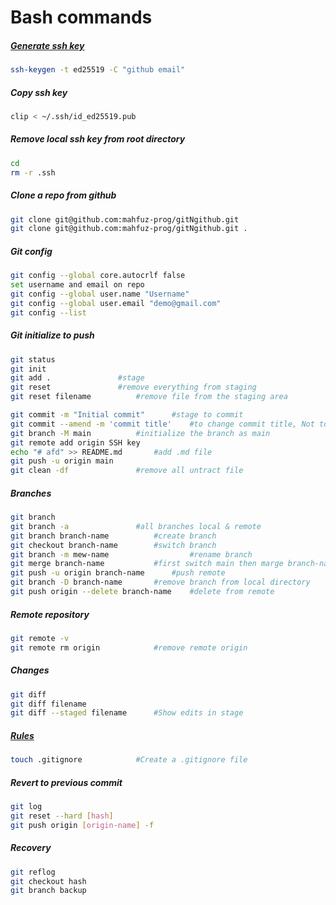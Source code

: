 # Bash commands
##### [Generate ssh key](https://docs.github.com/en/authentication/connecting-to-github-with-ssh/generating-a-new-ssh-key-and-adding-it-to-the-ssh-agent)
```bash
ssh-keygen -t ed25519 -C "github email"
```
##### Copy ssh key
```bash
clip < ~/.ssh/id_ed25519.pub
```
##### Remove local ssh key from root directory
```bash
cd
rm -r .ssh
```
##### Clone a repo from github
```bash
git clone git@github.com:mahfuz-prog/gitNgithub.git
git clone git@github.com:mahfuz-prog/gitNgithub.git .
```
##### Git config
```bash
git config --global core.autocrlf false
set username and email on repo
git config --global user.name "Username"
git config --global user.email "demo@gmail.com"
git config --list
```
##### Git initialize to push
```bash
git status
git init					
git add .				#stage
git reset				#remove everything from staging
git reset filename			#remove file from the staging area

git commit -m "Initial commit" 		#stage to commit	
git commit --amend -m 'commit title'	#to change commit title, Not to push this with other people
git branch -M main			#initialize the branch as main	
git remote add origin SSH key
echo "# afd" >> README.md		#add .md file
git push -u origin main
git clean -df				#remove all untract file
```
##### Branches
```bash
git branch
git branch -a 				#all branches local & remote
git branch branch-name			#create branch
git checkout branch-name 		#switch branch
git branch -m mew-name                  #rename branch
git merge branch-name			#first switch main then marge branch-name
git push -u origin branch-name		#push remote
git branch -D branch-name 		#remove branch from local directory
git push origin --delete branch-name 	#delete from remote
```
##### Remote repository
```bash
git remote -v
git remote rm origin			#remove remote origin
```
##### Changes
```bash
git diff
git diff filename
git diff --staged filename		#Show edits in stage 
```
##### [Rules](https://gist.github.com/octocat/9257657)
```bash
touch .gitignore			#Create a .gitignore file
```
##### Revert to previous commit
```bash
git log
git reset --hard [hash]
git push origin [origin-name] -f
```

##### Recovery
```bash
git reflog
git checkout hash
git branch backup
```
